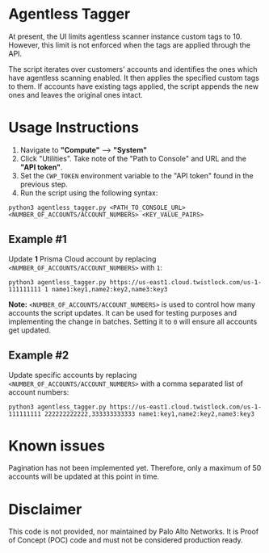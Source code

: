 # Agentless Tagger

At present, the UI limits agentless scanner instance custom tags to 10. However, this limit is not enforced when the tags are applied through the API.

The script iterates over customers' accounts and identifies the ones which have agentless scanning enabled. It then applies the specified custom tags to them. If accounts have existing tags applied, the script appends the new ones and leaves the original ones intact.  

# Usage Instructions

1. Navigate to **"Compute"** --> **"System"**
2. Click "Utilities". Take note of the "Path to Console" and URL and the **"API token"**.
3. Set the `CWP_TOKEN` environment variable to the "API token" found in the previous step.
4. Run the script using the following syntax:

```
python3 agentless_tagger.py <PATH_TO_CONSOLE_URL> <NUMBER_OF_ACCOUNTS/ACCOUNT_NUMBERS> <KEY_VALUE_PAIRS>
```

## Example #1
Update **1** Prisma Cloud account by replacing `<NUMBER_OF_ACCOUNTS/ACCOUNT_NUMBERS>` with `1`:

```
python3 agentless_tagger.py https://us-east1.cloud.twistlock.com/us-1-111111111 1 name1:key1,name2:key2,name3:key3
```

**Note:** `<NUMBER_OF_ACCOUNTS/ACCOUNT_NUMBERS>` is used to control how many accounts the script updates. It can be used for testing purposes and implementing the change in batches. Setting it to `0` will ensure all accounts get updated.

## Example #2
Update specific accounts by replacing `<NUMBER_OF_ACCOUNTS/ACCOUNT_NUMBERS>` with a comma separated list of account numbers:

```
python3 agentless_tagger.py https://us-east1.cloud.twistlock.com/us-1-111111111 222222222222,333333333333 name1:key1,name2:key2,name3:key3
```

# Known issues

Pagination has not been implemented yet. Therefore, only a maximum of 50 accounts will be updated at this point in time.

# Disclaimer

This code is not provided, nor maintained by Palo Alto Networks. It is Proof of Concept (POC) code and must not be considered production ready.